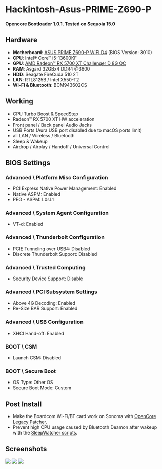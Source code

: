 # Hackintosh-Asus-PRIME-Z690-P

**Opencore Bootloader 1.0.1. Tested on Sequoia 15.0**



## Hardware
* **Motherboard**: [ASUS PRIME Z690-P WIFI D4](https://www.asus.com/motherboards-components/motherboards/prime/prime-z690-p-wifi-d4/) (BIOS Version: 3010)
* **CPU**:  Intel® Core™ i5-13600KF
* **GPU**: [AMD Radeon™ RX 5700 XT Challenger D 8G OC](https://www.asrock.com/Graphics-Card/AMD/Radeon%20RX%205700%20XT%20Challenger%20D%208G%20OC/)
* **RAM**: Asgard 32GBx4 DDR4 @3600 
* **HDD**: Seagate FireCuda 510 2T
* **LAN**: RTL8125B / Intel X550-T2
* **Wi-Fi & Bluetooth**: BCM943602CS



## Working
* CPU Turbo Boost & SpeedStep
* Radeon™ RX 5700 XT HW acceleration
* Front panel / Back panel Audio Jacks
* USB Ports (Aura USB port disabled due to macOS ports limit)
* all LAN / Wireless / Bluetooth
* Sleep & Wakeup
* Airdrop / Airplay / Handoff / Universal Control



## BIOS Settings
### Advanced \ Platform Misc Configuration
* PCI Express Native Power Management: Enabled
* Native ASPM: Enabled
* PEG - ASPM: L0sL1
### Advanced \ System Agent Configuration
* VT-d: Enabled
### Advanced \ Thunderbolt Configuration
* PCIE Tunneling over USB4: Disabled
* Discrete Thunderbolt Support: Disabled
### Advanced \ Trusted Computing
* Security Device Support: Disable
### Advanced \ PCI Subsystem Settings
* Above 4G Decoding: Enabled
* Re-Size BAR Support: Enabled
### Advanced \ USB Configuration
* XHCI Hand-off: Enabled

### BOOT \ CSM
* Launch CSM: Disabled
### BOOT \ Secure Boot
* OS Type: Other OS
* Secure Boot Mode: Custom



## Post Install
* Make the Boardcom Wi-Fi/BT card work on Sonoma with [OpenCore Legacy Patcher](https://github.com/dortania/OpenCore-Legacy-Patcher).
* Prevent high CPU usage caused by Bluetooth Deamon after wakeup with the [SleepWatcher scripts](https://gist.github.com/webleon/8de3632a3d21fe1a670a9563703c45f2).




  
## Screenshots
![](https://github.com/webleon/Hackintosh-Asus-PRIME-Z690-P/blob/main/images/systeminfo.png) 
![](https://github.com/webleon/Hackintosh-Asus-PRIME-Z690-P/blob/main/images/geekbench6.png)
![](https://github.com/webleon/Hackintosh-Asus-PRIME-Z690-P/blob/main/images/cinebenchR23.png)

